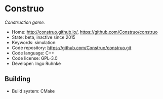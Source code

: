 # Construo

_Construction game._

- Home: http://construo.github.io/, https://github.com/Construo/construo
- State: beta, inactive since 2015
- Keywords: simulation
- Code repository: https://github.com/Construo/construo.git
- Code language: C++
- Code license: GPL-3.0
- Developer: Ingo Ruhnke

## Building

- Build system: CMake
